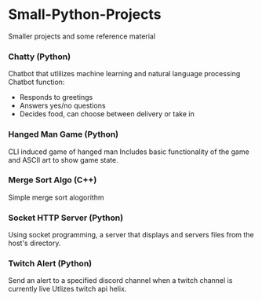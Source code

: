 # Small-Python-Projects
Smaller projects and some reference material

### Chatty (Python)
Chatbot that utlilizes machine learning and natural language processing
Chatbot function:
- Responds to greetings
- Answers yes/no questions
- Decides food, can choose between delivery or take in 

### Hanged Man Game (Python)
CLI induced game of hanged man
Includes basic functionality of the game and ASCII art to show game state. 

### Merge Sort Algo (C++)
Simple merge sort alogorithm

### Socket HTTP Server (Python)
Using socket programming, a server that displays and servers files from the host's directory. 

### Twitch Alert (Python)
Send an alert to a specified discord channel when a twitch channel is currently live
Utlizes twitch api helix. 
